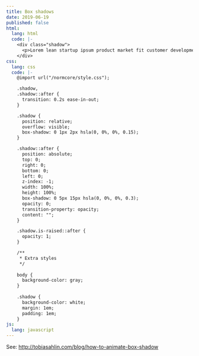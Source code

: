 ```yaml
---
title: Box shadows 
date: 2019-06-19
published: false
html:
  lang: html
  code: |-
    <div class="shadow">
      <p>Lorem lean startup ipsum product market fit customer development acquihire technical cofounder.</p>
    </div>
css:
  lang: css
  code: |-
    @import url("/normcore/style.css");

    .shadow,
    .shadow::after {
      transition: 0.2s ease-in-out;
    }

    .shadow {
      position: relative;
      overflow: visible;
      box-shadow: 0 1px 2px hsla(0, 0%, 0%, 0.15);
    }

    .shadow::after {
      position: absolute;
      top: 0;
      right: 0;
      bottom: 0;
      left: 0;
      z-index: -1;
      width: 100%;
      height: 100%;
      box-shadow: 0 5px 15px hsla(0, 0%, 0%, 0.3);
      opacity: 0;
      transition-property: opacity;
      content: "";
    }

    .shadow.is-raised::after {
      opacity: 1;
    }

    /**
     * Extra styles
     */
    
    body {
      background-color: gray;
    }
    
    .shadow {
      background-color: white;
      margin: 1em;
      padding: 1em;
    }
js:
  lang: javascript
---
```

See: http://tobiasahlin.com/blog/how-to-animate-box-shadow
